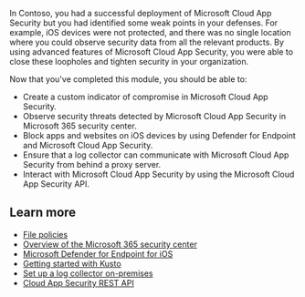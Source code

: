 In Contoso, you had a successful deployment of Microsoft Cloud App Security but you had identified some weak points in your defenses. For example, iOS devices were not protected, and there was no single location where you could observe security data from all the relevant products. By using advanced features of Microsoft Cloud App Security, you were able to close these loopholes and tighten security in your organization.

Now that you've completed this module, you should be able to:

- Create a custom indicator of compromise in Microsoft Cloud App Security.
- Observe security threats detected by Microsoft Cloud App Security in Microsoft 365 security center.
- Block apps and websites on iOS devices by using Defender for Endpoint and Microsoft Cloud App Security.
- Ensure that a log collector can communicate with Microsoft Cloud App Security from behind a proxy server.
- Interact with Microsoft Cloud App Security by using the Microsoft Cloud App Security API.

## Learn more

- [File policies](https://docs.microsoft.com/cloud-app-security/data-protection-policies)
- [Overview of the Microsoft 365 security center](https://docs.microsoft.com/microsoft-365/security/mtp/overview-security-center)
- [Microsoft Defender for Endpoint for iOS](https://docs.microsoft.com/windows/security/threat-protection/microsoft-defender-atp/microsoft-defender-atp-ios)
- [Getting started with Kusto]( https://docs.microsoft.com/azure/data-explorer/kusto/concepts/)
- [Set up a log collector on-premises]( https://docs.microsoft.com/cloud-app-security/discovery-docker-ubuntu)
- [Cloud App Security REST API](https://docs.microsoft.com/cloud-app-security/api-introduction)